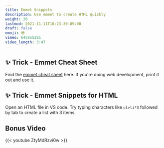 ```yaml
---
title: Emmet Snippets
description: Use emmet to create HTML quickly
weight: 20
lastmod: 2021-11-11T10:23:30-09:00
draft: false
emoji: 😎
vimeo: 645855281
video_length: 3:47
---
```


## ✨ Trick - Emmet Cheat Sheet

Find the [emmet cheat sheet](https://docs.emmet.io/cheat-sheet/) here. If you're doing web development, print it out and use it.

## ✨ Trick - Emmet Snippets for HTML

Open an HTML file in VS code. Try typing characters like `ul>li*3` followed by tab to create a list with 3 items. 

## Bonus Video

<div class="vid-center">
    {{< youtube ZtyMdRzvi0w >}}
</div>